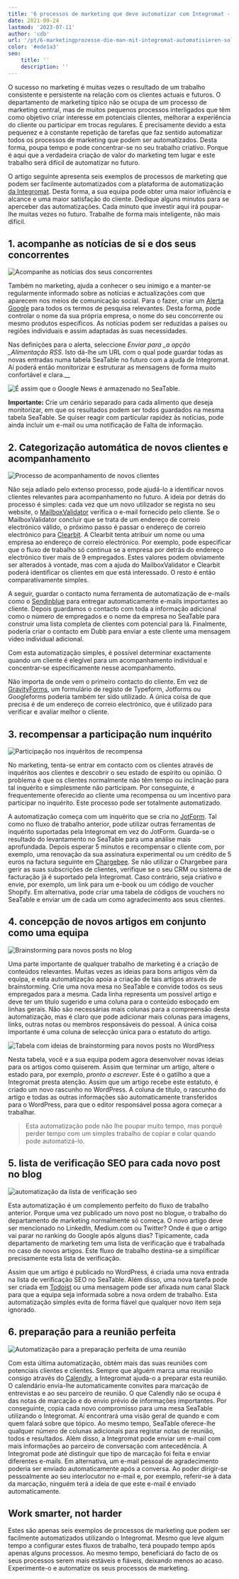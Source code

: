 ```yaml
---
title: '6 processos de marketing que deve automatizar com Integromat - SeaTable'
date: 2021-09-24
lastmod: '2023-07-11'
author: 'cdb'
url: '/pt/6-marketingprozesse-die-man-mit-integromat-automatisieren-sollte'
color: '#ede1a3'
seo:
    title: ''
    description: ''
---
```


O sucesso no marketing é muitas vezes o resultado de um trabalho consistente e persistente na relação com os clientes actuais e futuros. O departamento de marketing típico não se ocupa de um processo de marketing central, mas de muitos pequenos processos interligados que têm como objetivo criar interesse em potenciais clientes, melhorar a experiência do cliente ou participar em trocas regulares. É precisamente devido a esta pequenez e à constante repetição de tarefas que faz sentido automatizar todos os processos de marketing que podem ser automatizados. Desta forma, poupa tempo e pode concentrar-se no seu trabalho criativo. Porque é aqui que a verdadeira criação de valor do marketing tem lugar e este trabalho será difícil de automatizar no futuro.

O artigo seguinte apresenta seis exemplos de processos de marketing que podem ser facilmente automatizados com a plataforma de automatização [da Integromat](https://integromat.io/). Desta forma, a sua equipa pode obter uma maior influência e alcance e uma maior satisfação do cliente. Dedique alguns minutos para se aperceber das automatizações. Cada minuto que investir aqui irá poupar-lhe muitas vezes no futuro. Trabalhe de forma mais inteligente, não mais difícil.

## 1\. acompanhe as notícias de si e dos seus concorrentes

![Acompanhe as notícias dos seus concorrentes](monitor-the-news-of-your-competition-711x290.png)

Também no marketing, ajuda a conhecer o seu inimigo e a manter-se regularmente informado sobre as notícias e actualizações com que aparecem nos meios de comunicação social. Para o fazer, criar um [Alerta Google](https://www.google.de/alerts) para todos os termos de pesquisa relevantes. Desta forma, pode controlar o nome da sua própria empresa, o nome do seu concorrente ou mesmo produtos específicos. As notícias podem ser reduzidas a países ou regiões individuais e assim adaptadas às suas necessidades.

Nas definições para o alerta, seleccione _Enviar para \_a opção \_Alimentação RSS_. Isto dá-lhe um URL com o qual pode guardar todas as novas entradas numa tabela SeaTable no futuro com a ajuda de Integromat. Aí poderá então monitorizar e estruturar as mensagens de forma muito confortável e clara.\_\_

![É assim que o Google News é armazenado no SeaTable.](google-news-seatable.png)

**Importante:** Crie um cenário separado para cada alimento que deseja monitorizar, em que os resultados podem ser todos guardados na mesma tabela SeaTable. Se quiser reagir com particular rapidez às notícias, pode ainda incluir um e-mail ou uma notificação de Falta de informação.

## 2\. Categorização automática de novos clientes e acompanhamento

![Processo de acompanhamento de novos clientes](follow-up-on-customers.png)

Não seja adiado pelo extenso processo, pode ajudá-lo a identificar novos clientes relevantes para acompanhamento no futuro. A ideia por detrás do processo é simples: cada vez que um novo utilizador se regista no seu website, o [MailboxValidator](https://www.mailboxvalidator.com/) verifica o e-mail fornecido pelo cliente. Se o MailboxValidator concluir que se trata de um endereço de correio electrónico válido, o próximo passo é passar o endereço de correio electrónico para [Clearbit](https://clearbit.com/). A Clearbit tenta atribuir um nome ou uma empresa ao endereço de correio electrónico. Por exemplo, pode especificar que o fluxo de trabalho só continua se a empresa por detrás do endereço electrónico tiver mais de 9 empregados. Estes valores podem obviamente ser alterados à vontade, mas com a ajuda do MailboxValidator e Clearbit poderá identificar os clientes em que está interessado. O resto é então comparativamente simples.

A seguir, guardar o contacto numa ferramenta de automatização de e-mails como o [Sendinblue](https://de.sendinblue.com/) para entregar automaticamente e-mails importantes ao cliente. Depois guardamos o contacto com toda a informação adicional como o número de empregados e o nome da empresa no SeaTable para construir uma lista completa de clientes com potencial para lá. Finalmente, poderia criar o contacto em Dubb para enviar a este cliente uma mensagem vídeo individual adicional.

Com esta automatização simples, é possível determinar exactamente quando um cliente é elegível para um acompanhamento individual e concentrar-se especificamente nesse acompanhamento.

Não importa de onde vem o primeiro contacto do cliente. Em vez de [GravityForms](https://www.gravityforms.com/), um formulário de registo de Typeform, Jotforms ou Googleforms poderia também ter sido utilizado. A única coisa de que precisa é de um endereço de correio electrónico, que é utilizado para verificar e avaliar melhor o cliente.

## 3\. recompensar a participação num inquérito

![Participação nos inquéritos de recompensa](incentive-for-a-survey.png)

No marketing, tenta-se entrar em contacto com os clientes através de inquéritos aos clientes e descobrir o seu estado de espírito ou opinião. O problema é que os clientes normalmente não têm tempo ou inclinação para tal inquérito e simplesmente não participam. Por conseguinte, é frequentemente oferecido ao cliente uma recompensa ou um incentivo para participar no inquérito. Este processo pode ser totalmente automatizado.

A automatização começa com um inquérito que se cria no [JotForm](https://jotform.com/). Tal como no fluxo de trabalho anterior, pode utilizar outras ferramentas de inquérito suportadas pela Integromat em vez do JotForm. Guarda-se o resultado do levantamento no SeaTable para uma análise mais aprofundada. Depois esperar 5 minutos e recompensar o cliente com, por exemplo, uma renovação da sua assinatura experimental ou um crédito de 5 euros na factura seguinte em [Chargebee](https://www.chargebee.com/). Se não utilizar o Chargebee para gerir as suas subscrições de clientes, verifique se o seu CRM ou sistema de facturação já é suportado pela Integromat. Caso contrário, seja criativo e envie, por exemplo, um link para um e-book ou um código de voucher Shopify. Em alternativa, pode criar uma tabela de códigos de vouchers no SeaTable e enviar um de cada um como agradecimento aos seus clientes.

## 4\. concepção de novos artigos em conjunto como uma equipa

![Brainstorming para novos posts no blog](brainstorm-new-blog-posts-711x317.png)

Uma parte importante de qualquer trabalho de marketing é a criação de conteúdos relevantes. Muitas vezes as ideias para bons artigos vêm da equipa, e esta automatização apoia a criação de tais artigos através de brainstorming. Crie uma nova mesa no SeaTable e convide todos os seus empregados para a mesma. Cada linha representa um possível artigo e deve ter um título sugerido e uma coluna para o conteúdo esboçado em linhas gerais. Não são necessárias mais colunas para a compreensão desta automatização, mas é claro que pode adicionar mais colunas para imagens, links, outras notas ou membros responsáveis do pessoal. A única coisa importante é uma coluna de selecção única para o estatuto do artigo.

![Tabela com ideias de brainstorming para novos posts no WordPress](brainstorming-to-wordpress.png)

Nesta tabela, você e a sua equipa podem agora desenvolver novas ideias para os artigos como quiserem. Assim que terminar um artigo, altere o estado para, por exemplo, _pronto a escrever_. Este é o gatilho a que a Integromat presta atenção. Assim que um artigo recebe este estatuto, é criado um novo rascunho no WordPress. A coluna de título, o rascunho do artigo e todas as outras informações são automaticamente transferidos para o WordPress, para que o editor responsável possa agora começar a trabalhar.

> Esta automatização pode não lhe poupar muito tempo, mas porquê perder tempo com um simples trabalho de copiar e colar quando pode automatizá-lo.

## 5\. lista de verificação SEO para cada novo post no blog

![automatização da lista de verificação seo](seo-checklist-automation-711x234.png)

Esta automatização é um complemento perfeito do fluxo de trabalho anterior. Porque uma vez publicado um novo post no blogue, o trabalho do departamento de marketing normalmente só começa. O novo artigo deve ser mencionado no LinkedIn, Medium.com ou Twitter? Onde é que o artigo vai parar no ranking do Google após alguns dias? Tipicamente, cada departamento de marketing tem uma lista de verificação que é trabalhada no caso de novos artigos. Este fluxo de trabalho destina-se a simplificar precisamente esta lista de verificação.

Assim que um artigo é publicado no WordPress, é criada uma nova entrada na lista de verificação SEO no SeaTable. Além disso, uma nova tarefa pode ser criada em [Todoist](https://todoist.com/) ou uma mensagem pode ser afixada num canal Slack para que a equipa seja informada sobre a nova ordem de trabalho. Esta automatização simples evita de forma fiável que qualquer novo item seja ignorado.

## 6\. preparação para a reunião perfeita

![Automatização para a preparação perfeita de uma reunião](meeting-preparation-711x192.png)

Com esta última automatização, obtém mais das suas reuniões com potenciais clientes e clientes. Sempre que alguém marca uma reunião consigo através do [Calendly](https://calendly.com/), a Integromat ajuda-o a preparar esta reunião. O calendário envia-lhe automaticamente convites para marcação de entrevistas e ao seu parceiro de reunião. O que Calendly não se ocupa é das notas de marcação e do envio prévio de informações importantes. Por conseguinte, copia cada novo compromisso para uma mesa SeaTable utilizando o Integromat. Aí encontrará uma visão geral de quando e com quem falará sobre que tópico. Ao mesmo tempo, SeaTable oferece-lhe qualquer número de colunas adicionais para registar notas de reunião, todos e resultados. Além disso, a Integromat pode enviar um e-mail com mais informações ao parceiro de conversação com antecedência. A Integromat pode até distinguir que tipo de marcação foi feita e enviar diferentes e-mails. Em alternativa, um e-mail pessoal de agradecimento poderia ser enviado automaticamente após a conversa. Ao poder dirigir-se pessoalmente ao seu interlocutor no e-mail e, por exemplo, referir-se à data da marcação, ninguém terá a ideia de que este e-mail é enviado automaticamente.

## Work smarter, not harder

Estes são apenas seis exemplos de processos de marketing que podem ser facilmente automatizados utilizando o Integromat. Mesmo que leve algum tempo a configurar estes fluxos de trabalho, terá poupado tempo após apenas alguns processos. Ao mesmo tempo, beneficiará do facto de os seus processos serem mais estáveis e fiáveis, deixando menos ao acaso. Experimente-o e automatize os seus processos de marketing.
